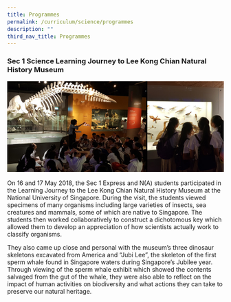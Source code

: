```yaml
---
title: Programmes
permalink: /curriculum/science/programmes
description: ""
third_nav_title: Programmes
---
```

### Sec 1 Science Learning Journey to Lee Kong Chian Natural History Museum

![Sec 1 Science Learning Journey to Lee Kong Chian Natural History Museum](/images/LJ%20To%20LKCNHMuseum%201.jpg)

On 16 and 17 May 2018, the Sec 1 Express and N(A) students participated in the Learning Journey to the Lee Kong Chian Natural History Museum at the National University of Singapore. During the visit, the students viewed specimens of many organisms including large varieties of insects, sea creatures and mammals, some of which are native to Singapore. The students then worked collaboratively to construct a dichotomous key which allowed them to develop an appreciation of how scientists actually work to classify organisms. 


They also came up close and personal with the museum’s three dinosaur skeletons excavated from America and “Jubi Lee”, the skeleton of the first sperm whale found in Singapore waters during Singapore’s Jubilee year. Through viewing of the sperm whale exhibit which showed the contents salvaged from the gut of the whale, they were also able to reflect on the impact of human activities on biodiversity and what actions they can take to preserve our natural heritage.

